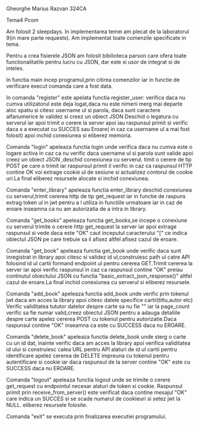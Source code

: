 Gheorghe Marius Razvan 324CA

Tema4 Pcom

Am folosit 2 sleepdays.
In implementarea temei am plecat de la laboratorul 9(in mare parte requests).
Am implementat toate comenzile specificate in tema.

Pentru a crea fisierele JSON am folosit bibilioteca parson
care ofera toate functionalitatile pentru lucru cu JSON,
dar este si usor de integrat si de inteles.


In functia main incep programul,prin citirea comenzilor iar in functie 
de verificare execut comanda care a fost data.

In comanda "register" este apelata functia register_user:
verifica daca nu cumva utilizatorul este deja logat,daca nu este nimeni
merg mai departe aloc spatiu si citesc username ul si parola,
daca sunt caractere alfanumerice le validez si creez un obiect JSON
Deschid o legatura cu serverul iar apoi trimit o cerere la server apoi
iau raspunsul primit si verific daca s a executat cu SUCCES sau Eroare(
in caz ca username ul a mai fost folosit) apoi inchid conexiunea si 
eliberez memoria.

Comanda "login" apeleaza functia login unde verifica daca nu cumva
este o logare activa in caz ca nu verific daca username ul si parola
sunt valide apoi creez un obiect JSON ,deschid conexiunea cu serverul.
timit o cerere de tip POST pe care o trimit iar raspunsul primit
il verific in caz ca raspunsul HTTP contine OK voi extrage cookie ul de sesiune
si actualizez contorul de cookie uri.La final eliberez resursele alocate si
inchid conexiunea.

Comanda "enter_library" apeleaza functia enter_library deschid conexiunea
cu serverul,trimit cererea http de tip get_request iar in functie de raspuns
extrag token ul in jwt pentru a l utiliza in functiile urmatoare iar in caz
de eroare inseamna ca nu am autorizatia de a intra in library.

Comanda "get_books" apeleaza functia get_books,se incepe o conexiune
cu serverul trimite o cerere http get_request la server iar apoi extrage
raspunsul si vede daca este "OK" caut inceputul caracterului "[" ce indica
obiectul JSON pe care trebuie sa il afisez altfel afisez cazul de eroare.

Comanda "get_book" apeleaza functia get_book unde verific daca sunt inregistrat
in library apoi citesc si validez id ul,construiesc path ul catre API folosind
id ul cartii formand endpoint ul pentru cererea GET.Trimit cererea la server
iar apoi verific raspunsul in caz ca raspunsul contine "OK" preiau
continutul obiectului JSON cu functia "basic_extract_json_response()" altfel
cazul de eroare.La final inchid conexiunea cu serverul si eliberez resursele.

Comanda "add_book" apeleaza functia add_book unde verific prin tokenul jwt
daca am acces la library apoi citesc datele specifice cartii(titlu,autor etc)
Verific validitatea tututor datelor despre carte sa nu fie "" iar la page_count
verific sa fie numar valid,creez obiectul JSON pentru a adauga detaliile despre 
carte apelez cererea POST cu tokenul pentru autorizatie.Daca raspunsul 
contine "OK" inseamna ca este cu SUCCESS daca nu EROARE.

Comanda "delete_book" apeleaza functia delete_book unde sterg o carte cu un 
id dat, inainte verific daca am acces la library apoi verifica 
validitatea id ului si construiesc calea URL pentru API alaturi de 
id ul cartii pentru identificare apelez cererea de DELETE impreuna cu 
tokenul pentru autentificare si cookie iar daca raspunsul de la server 
contine "OK" este cu SUCCESS daca nu EROARE.

Comanda "logout" apeleaza functia logout unde se trimite
o cerere get_request cu endpointul necesar alaturi de token si cookie.
Raspunsul primit prin receive_from_server() este verificat daca contine mesajul
"OK" care indica un SUCCES si se scade numarul de cookieuri si setez jwt la NULL.
eliberez resursele folosite.

Comanda "exit" se executa prin finalizarea executiei programului.


